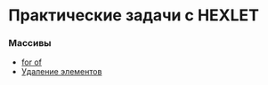 # Практические задачи с HEXLET

### Массивы
- <a href="https://github.com/from0toweb/hexlet_tasks/tree/arrayTask_for-of">for of</a>
- <a href="https://github.com/from0toweb/hexlet_tasks/tree/arrayTask_remove-elements">Удаление элементов</a>
